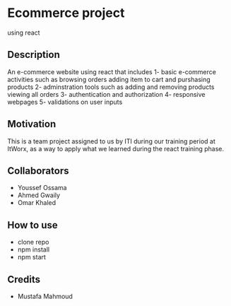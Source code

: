 # Ecommerce project
using react

## Description
An e-commerce website using react that includes
1-  basic e-commerce activities such as browsing orders
    adding item to cart and purshasing products
2-  adminstration tools such as adding and removing products 
    viewing all orders
3- authentication and authorization
4- responsive webpages
5- validations on user inputs

## Motivation

This is a team project assigned to us by ITI during our training period at ItWorx, as a way to apply what we learned during the react training phase.


## Collaborators

- Youssef Ossama
- Ahmed Gwaily
- Omar Khaled

## How to use
- clone repo
- npm install
- npm start

## Credits
- Mustafa Mahmoud